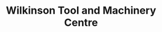 ---
title: "Wilkinson Tool and Machinery Centre"
url: /edinburgh/wilkinson-tool-and-machinery-centre/
shop: Baustoffe
---